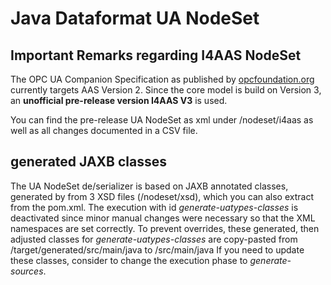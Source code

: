 # Java Dataformat UA NodeSet

## Important Remarks regarding I4AAS NodeSet

The OPC UA Companion Specification as published by [opcfoundation.org](https://opcfoundation.org/developer-tools/specifications-opc-ua-information-models/opc-ua-for-i4-asset-administration-shell/) currently targets AAS Version 2. Since the core model is build on Version 3, an **unofficial pre-release version I4AAS V3** is used.

You can find the pre-release UA NodeSet as xml under /nodeset/i4aas as well as all changes documented in a CSV file.

## generated JAXB classes

The UA NodeSet de/serializer is based on JAXB annotated classes, generated by from 3 XSD files (/nodeset/xsd), which you can also extract from the pom.xml. The execution with id *generate-uatypes-classes* is deactivated since minor manual changes were necessary so that the XML namespaces are set correctly. To prevent overrides, these generated, then adjusted classes for *generate-uatypes-classes* are copy-pasted from /target/generated/src/main/java to /src/main/java If you need to update these classes, consider to change the execution phase to *generate-sources*.